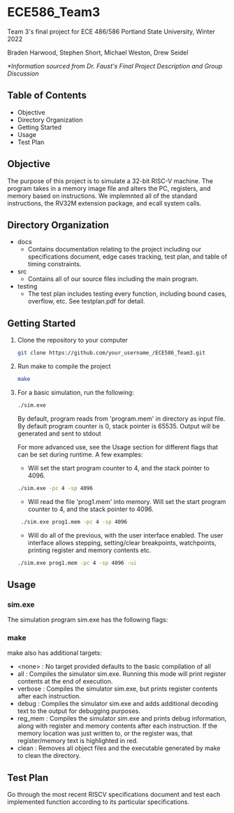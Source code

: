 # ECE586_Team3
Team 3's final project for ECE 486/586
Portland State University, Winter 2022

Braden Harwood, Stephen Short, Michael Weston, Drew Seidel

*\*Information sourced from Dr. Faust's Final Project Description and Group Discussion*
## Table of Contents
- Objective
- Directory Organization
- Getting Started
- Usage
- Test Plan

## Objective
The purpose of this project is to simulate a 32-bit RISC-V machine. The program takes in a memory image file and alters the PC, registers, and memory based on instructions. We implemnted all of the standard instructions, the RV32M extension package, and ecall system calls. 

## Directory Organization
- docs
  - Contains documentation relating to the project including our specifications document, edge cases tracking, test plan, and table of timing constraints.
- src
  - Contains all of our source files including the main program.
- testing
  - The test plan includes testing every function, including bound cases, overflow, etc. See testplan.pdf for detail. 

## Getting Started
1. Clone the repository to your computer
   ```sh
   git clone https://github.com/your_username_/ECE586_Team3.git
   ```
2. Run make to compile the project
   ```sh
   make
   ```
3. For a basic simulation, run the following:
   ```sh
   ./sim.exe 
   ```
   By default, program reads from 'program.mem' in directory as input file. By default program counter is 0, stack pointer is 65535. Output will be generated and sent to stdout
   
   For more advanced use, see the Usage section for different flags that can be set during runtime.
   A few examples:
   
   - Will set the start program counter to 4, and the stack pointer to 4096.
   ```sh
   ./sim.exe -pc 4 -sp 4096
   ```
   
   - Will read the file 'prog1.mem' into memory. Will set the start program counter to 4, and the stack pointer to 4096.
   ```sh
    ./sim.exe prog1.mem -pc 4 -sp 4096
   ```
 
   - Will do all of the previous, with the user interface enabled. The user interface allows stepping, setting/clear breakpoints, watchpoints, printing register and memory contents etc. 
   ```sh
   ./sim.exe prog1.mem -pc 4 -sp 4096 -ui
   ```
 <!---  
   - Will run the simulator as described above with the optimized policy and will also print out statistics on reads, writes, and instruction fetches at the end of the output.
   ```sh
   ./sim.exe -stat -opt testing/traces/trace.txt
   ```
  --> 
   
## Usage
### sim.exe
The simulation program sim.exe has the following flags:


### make
make also has additional targets:
- \<none>    : No target provided defaults to the basic compilation of all
- all        : Compiles the simulator sim.exe. Running this mode will print register contents at the end of execution.
- verbose    : Compiles the simulator sim.exe, but prints register contents after each instruction. 
- debug      : Compiles the simulator sim.exe and adds additional decoding text to the output for debugging purposes.
- reg_mem    : Compiles the simulator sim.exe and prints debug information, along with register and memory contents after each instruction. If the memory location was just written to, or the register was, that register/memory text is highlighted in red. 
- clean      : Removes all object files and the executable generated by make to clean the directory.

## Test Plan
Go through the most recent RISCV specifications document and test each implemented function according to its particular specifications.
